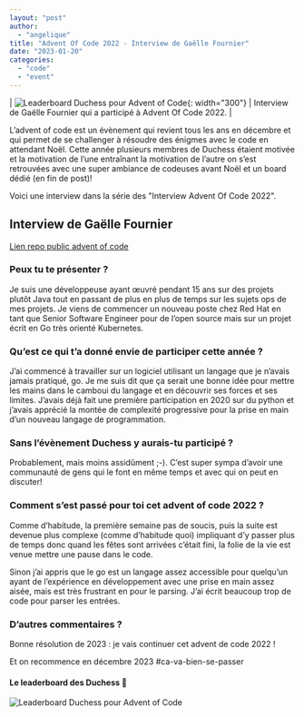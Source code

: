 ```yaml
---
layout: "post"
author:
  - "angelique"
title: "Advent Of Code 2022 - Interview de Gaëlle Fournier"
date: "2023-01-20"
categories:
  - "code"
  - "event"
---
```


| ![Leaderboard Duchess pour Advent of Code](/assets/2023/01/2023-01-17-advent-of-code/gaelle.jpeg){: width="300"} | Interview de Gaëlle Fournier qui a participé à Advent Of Code 2022. |

L’advent of code est un évènement qui revient tous les ans en décembre et qui permet de se challenger à résoudre des énigmes avec le code en attendant Noël.
Cette année plusieurs membres de Duchess étaient motivée et la motivation de l’une entraînant la motivation de l’autre on s’est retrouvées avec une super ambiance de codeuses avant Noël et un board dédié (en fin de post)!

Voici une interview dans la série des "Interview Advent Of Code 2022".

## Interview de Gaëlle Fournier

[Lien repo public advent of code](https://github.com/gansheer/adventofcode/)

### Peux tu te présenter ?
Je suis une développeuse ayant œuvré pendant 15 ans sur des projets plutôt Java tout en passant de plus en plus de temps sur les sujets ops de mes projets.
Je viens de commencer un nouveau poste chez Red Hat en tant que Senior Software Engineer pour de l’open source mais sur un projet écrit en Go très orienté Kubernetes.

### Qu’est ce qui t’a donné envie de participer cette année ?
J’ai commencé à travailler sur un logiciel utilisant un langage que je n’avais jamais pratiqué, go.
Je me suis dit que ça serait une bonne idée pour mettre les mains dans le camboui du langage et en découvrir ses forces et ses limites.
J’avais déjà fait une première participation en 2020 sur du python et j’avais apprécié la montée de complexité progressive pour la prise en main d’un nouveau langage de programmation.

### Sans l’évènement Duchess y aurais-tu participé ?
Probablement, mais moins assidûment ;-).
C’est super sympa d’avoir une communauté de gens qui le font en même temps et avec qui on peut en discuter!

### Comment s’est passé pour toi cet advent of code 2022 ?
Comme d’habitude, la première semaine pas de soucis, puis la suite est devenue plus complexe (comme d’habitude quoi) impliquant d’y passer plus de temps donc quand les fêtes sont arrivées c’était fini, la folie de la vie est venue mettre une pause dans le code.

Sinon j’ai appris que le go est un langage assez accessible pour quelqu’un ayant de l’expérience en développement avec une prise en main assez aisée, mais est très frustrant en pour le parsing.
J’ai écrit beaucoup trop de code pour parser les entrées.

### D’autres commentaires ?
Bonne résolution de 2023 : je vais continuer cet advent de code 2022 ! 

Et on recommence en décembre 2023 #ca-va-bien-se-passer

#### Le leaderboard des Duchess 👏
![Leaderboard Duchess pour Advent of Code](/assets/2023/01/2023-01-17-advent-of-code/board.png)